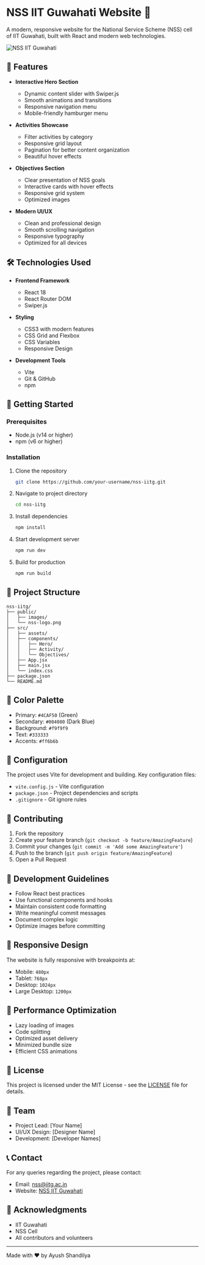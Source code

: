 # NSS IIT Guwahati Website 🌟

A modern, responsive website for the National Service Scheme (NSS) cell of IIT Guwahati, built with React and modern web technologies.

![NSS IIT Guwahati](./public/nss-logo.png)

## 🚀 Features

- **Interactive Hero Section**
  - Dynamic content slider with Swiper.js
  - Smooth animations and transitions
  - Responsive navigation menu
  - Mobile-friendly hamburger menu

- **Activities Showcase**
  - Filter activities by category
  - Responsive grid layout
  - Pagination for better content organization
  - Beautiful hover effects

- **Objectives Section**
  - Clear presentation of NSS goals
  - Interactive cards with hover effects
  - Responsive grid system
  - Optimized images

- **Modern UI/UX**
  - Clean and professional design
  - Smooth scrolling navigation
  - Responsive typography
  - Optimized for all devices

## 🛠️ Technologies Used

- **Frontend Framework**
  - React 18
  - React Router DOM
  - Swiper.js

- **Styling**
  - CSS3 with modern features
  - CSS Grid and Flexbox
  - CSS Variables
  - Responsive Design

- **Development Tools**
  - Vite
  - Git & GitHub
  - npm

## 🚀 Getting Started

### Prerequisites

- Node.js (v14 or higher)
- npm (v6 or higher)

### Installation

1. Clone the repository
   ```bash
   git clone https://github.com/your-username/nss-iitg.git
   ```

2. Navigate to project directory
   ```bash
   cd nss-iitg
   ```

3. Install dependencies
   ```bash
   npm install
   ```

4. Start development server
   ```bash
   npm run dev
   ```

5. Build for production
   ```bash
   npm run build
   ```

## 📁 Project Structure

```
nss-iitg/
├── public/
│   ├── images/
│   └── nss-logo.png
├── src/
│   ├── assets/
│   ├── components/
│   │   ├── Hero/
│   │   ├── Activity/
│   │   └── Objectives/
│   ├── App.jsx
│   ├── main.jsx
│   └── index.css
├── package.json
└── README.md
```

## 🎨 Color Palette

- Primary: `#4CAF50` (Green)
- Secondary: `#004080` (Dark Blue)
- Background: `#f9f9f9`
- Text: `#333333`
- Accents: `#ff6b6b`

## 🔧 Configuration

The project uses Vite for development and building. Key configuration files:

- `vite.config.js` - Vite configuration
- `package.json` - Project dependencies and scripts
- `.gitignore` - Git ignore rules

## 🤝 Contributing

1. Fork the repository
2. Create your feature branch (`git checkout -b feature/AmazingFeature`)
3. Commit your changes (`git commit -m 'Add some AmazingFeature'`)
4. Push to the branch (`git push origin feature/AmazingFeature`)
5. Open a Pull Request

## 📝 Development Guidelines

- Follow React best practices
- Use functional components and hooks
- Maintain consistent code formatting
- Write meaningful commit messages
- Document complex logic
- Optimize images before committing

## 📱 Responsive Design

The website is fully responsive with breakpoints at:
- Mobile: `480px`
- Tablet: `768px`
- Desktop: `1024px`
- Large Desktop: `1200px`

## 🚀 Performance Optimization

- Lazy loading of images
- Code splitting
- Optimized asset delivery
- Minimized bundle size
- Efficient CSS animations

## 📄 License

This project is licensed under the MIT License - see the [LICENSE](LICENSE) file for details.

## 👥 Team

- Project Lead: [Your Name]
- UI/UX Design: [Designer Name]
- Development: [Developer Names]

## 📞 Contact

For any queries regarding the project, please contact:
- Email: nss@iitg.ac.in
- Website: [NSS IIT Guwahati](https://nss.iitg.ac.in)

## 🙏 Acknowledgments

- IIT Guwahati
- NSS Cell
- All contributors and volunteers

---

Made with ❤️ by Ayush Shandilya
